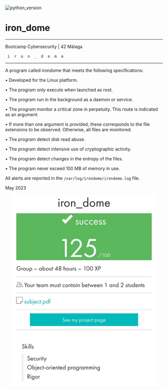 ![ [python_version](https://img.shields.io/badge/python-3.9%20%7C%203.10-blue) ](https://img.shields.io/badge/python-3.9%20%7C%203.10-blue)
# iron_dome

_____________________________________
 Bootcamp Cybersecurity | 42 Málaga
 
     i  r  o  n  _  d  o  m  e
_____________________________________


A program called irondome that meets the following specifications:

• Developed for the Linux platform.

• The program only execute when launched as root.

• The program run in the background as a daemon or service.

• The program monitor a critical zone in perpetuity. This route is indicated as an argument.

• If more than one argument is provided, these corresponds to the file extensions to be observed. Otherwise, all files are monitored.

• The program detect disk read abuse.

• The program detect intensive use of cryptographic activity.

• The program detect changes in the entropy of the files.

• The program never exceed 100 MB of memory in use.

All alerts are reported in the `/var/log/irondome/irondome.log` file.



May 2023

<p align="center"> <img src="./iron_dome.jpeg" alt="image" width="456" /> </p>
